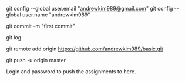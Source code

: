 git config --global user.email "andrewkim989@gmail.com"
git config --global user.name "andrewkim989"

git commit -m "first commit"

git log

git remote add origin https://github.com/andrewkim989/basic.git

git push -u origin master

Login and password to push the assignments to here. 
